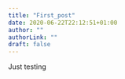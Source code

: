 ```yaml
---
title: "First_post"
date: 2020-06-22T22:12:51+01:00
author: ""
authorLink: ""
draft: false
---
```


Just testing